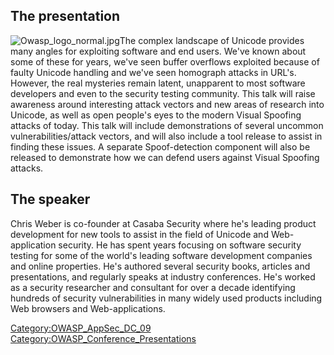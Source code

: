 ## The presentation

![Owasp_logo_normal.jpg](Owasp_logo_normal.jpg
"Owasp_logo_normal.jpg")The complex landscape of Unicode provides many
angles for exploiting software and end users. We've known about some of
these for years, we've seen buffer overflows exploited because of faulty
Unicode handling and we've seen homograph attacks in URL's. However, the
real mysteries remain latent, unapparent to most software developers and
even to the security testing community. This talk will raise awareness
around interesting attack vectors and new areas of research into
Unicode, as well as open people's eyes to the modern Visual Spoofing
attacks of today. This talk will include demonstrations of several
uncommon vulnerabilities/attack vectors, and will also include a tool
release to assist in finding these issues. A separate Spoof-detection
component will also be released to demonstrate how we can defend users
against Visual Spoofing attacks.

## The speaker

Chris Weber is co-founder at Casaba Security where he's leading product
development for new tools to assist in the field of Unicode and
Web-application security. He has spent years focusing on software
security testing for some of the world's leading software development
companies and online properties. He's authored several security books,
articles and presentations, and regularly speaks at industry
conferences. He's worked as a security researcher and consultant for
over a decade identifying hundreds of security vulnerabilities in many
widely used products including Web browsers and Web-applications.

[Category:OWASP_AppSec_DC_09](Category:OWASP_AppSec_DC_09 "wikilink")
[Category:OWASP_Conference_Presentations](Category:OWASP_Conference_Presentations "wikilink")
